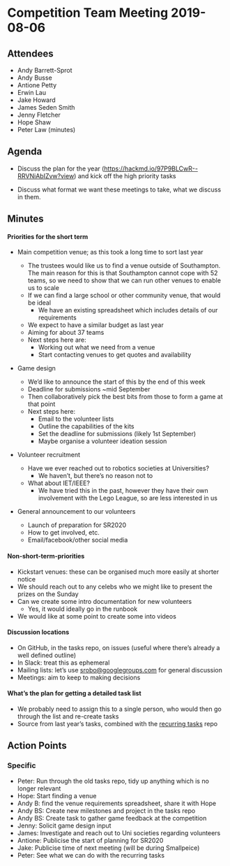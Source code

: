 # Competition Team Meeting 2019-08-06

## Attendees
 * Andy Barrett-Sprot
 * Andy Busse
 * Antione Petty
 * Erwin Lau
 * Jake Howard
 * James Seden Smith
 * Jenny Fletcher
 * Hope Shaw
 * Peter Law (minutes)

## Agenda

* Discuss the plan for the year (https://hackmd.io/97P9BLCwR--RRVNiAbIZvw?view)
  and kick off the high priority tasks

* Discuss what format we want these meetings to take, what we discuss in them.

## Minutes

#### Priorities for the short term

 * Main competition venue; as this took a long time to sort last year
   * The trustees would like us to find a venue outside of Southampton. The main reason for this is that Southampton cannot cope with 52 teams, so we need to show that we can run other venues to enable us to scale
   * If we can find a large school or other community venue, that would be ideal
     * We have an existing spreadsheet which includes details of our requirements
   * We expect to have a similar budget as last year
   * Aiming for about 37 teams
   * Next steps here are:
     * Working out what we need from a venue
     * Start contacting venues to get quotes and availability

 * Game design
   * We’d like to announce the start of this by the end of this week
   * Deadline for submissions ~mid September
   * Then collaboratively pick the best bits from those to form a game at that point
   * Next steps here:
     * Email to the volunteer lists
     * Outline the capabilities of the kits
     * Set the deadline for submissions (likely 1st September)
     * Maybe organise a volunteer ideation session

 * Volunteer recruitment
   * Have we ever reached out to robotics societies at Universities?
     * We haven’t, but there’s no reason not to
   * What about IET/IEEE?
     * We have tried this in the past, however they have their own involvement with the Lego League, so are less interested in us

 * General announcement to our volunteers
   * Launch of preparation for SR2020
   * How to get involved, etc.
   * Email/facebook/other social media

#### Non-short-term-priorities

   * Kickstart venues: these can be organised much more easily at shorter notice
   * We should reach out to any celebs who we might like to present the prizes on the Sunday
   * Can we create some intro documentation for new volunteers
     * Yes, it would ideally go in the runbook
   * We would like at some point to create some into videos

#### Discussion locations

   * On GitHub, in the tasks repo, on issues (useful where there’s already a well defined outline)
   * In Slack: treat this as ephemeral
   * Mailing lists: let’s use srobo@googlegroups.com for general discussion
   * Meetings: aim to keep to making decisions

####  What’s the plan for getting a detailed task list

   * We probably need to assign this to a single person, who would then go through the list and re-create tasks
   * Source from last year’s tasks, combined with the [recurring tasks](https://github.com/srobo/recurring-tasks) repo

## Action Points

### Specific

 * Peter: Run through the old tasks repo, tidy up anything which is no longer relevant
 * Hope: Start finding a venue
 * Andy B: find the venue requirements spreadsheet, share it with Hope
 * Andy BS: Create new milestones and project in the tasks repo
 * Andy BS: Create task to gather game feedback at the competition
 * Jenny: Solicit game design input
 * James: Investigate and reach out to Uni societies regarding volunteers
 * Antione: Publicise the start of planning for SR2020
 * Jake: Publicise time of next meeting (will be during Smallpeice)
 * Peter: See what we can do with the recurring tasks
